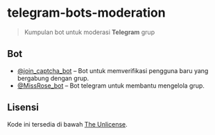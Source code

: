 # telegram-bots-moderation
> Kumpulan bot untuk moderasi **Telegram** grup

## Bot

- [@join_captcha_bot](https://telegram.me/join_captcha_bot) – Bot untuk memverifikasi pengguna baru yang bergabung dengan grup.
- [@MissRose_bot](https://telegram.me/join_captcha_bot) – Bot telegram untuk membantu mengelola grup.

## Lisensi
Kode ini tersedia di bawah [The Unlicense](LICENSE).
